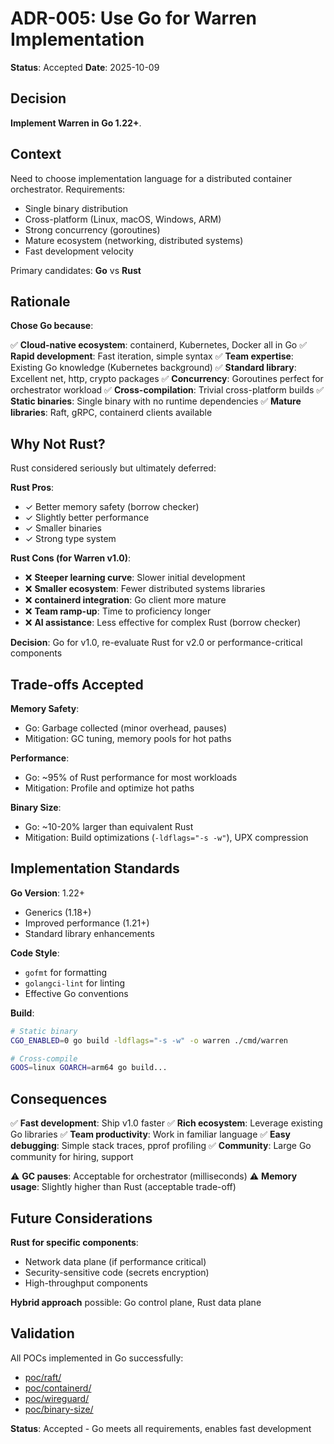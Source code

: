 # ADR-005: Use Go for Warren Implementation

**Status**: Accepted
**Date**: 2025-10-09

## Decision

**Implement Warren in Go 1.22+**.

## Context

Need to choose implementation language for a distributed container orchestrator. Requirements:
- Single binary distribution
- Cross-platform (Linux, macOS, Windows, ARM)
- Strong concurrency (goroutines)
- Mature ecosystem (networking, distributed systems)
- Fast development velocity

Primary candidates: **Go** vs **Rust**

## Rationale

**Chose Go because**:

✅ **Cloud-native ecosystem**: containerd, Kubernetes, Docker all in Go
✅ **Rapid development**: Fast iteration, simple syntax
✅ **Team expertise**: Existing Go knowledge (Kubernetes background)
✅ **Standard library**: Excellent net, http, crypto packages
✅ **Concurrency**: Goroutines perfect for orchestrator workload
✅ **Cross-compilation**: Trivial cross-platform builds
✅ **Static binaries**: Single binary with no runtime dependencies
✅ **Mature libraries**: Raft, gRPC, containerd clients available

## Why Not Rust?

Rust considered seriously but ultimately deferred:

**Rust Pros**:
- ✓ Better memory safety (borrow checker)
- ✓ Slightly better performance
- ✓ Smaller binaries
- ✓ Strong type system

**Rust Cons (for Warren v1.0)**:
- ❌ **Steeper learning curve**: Slower initial development
- ❌ **Smaller ecosystem**: Fewer distributed systems libraries
- ❌ **containerd integration**: Go client more mature
- ❌ **Team ramp-up**: Time to proficiency longer
- ❌ **AI assistance**: Less effective for complex Rust (borrow checker)

**Decision**: Go for v1.0, re-evaluate Rust for v2.0 or performance-critical components

## Trade-offs Accepted

**Memory Safety**:
- Go: Garbage collected (minor overhead, pauses)
- Mitigation: GC tuning, memory pools for hot paths

**Performance**:
- Go: ~95% of Rust performance for most workloads
- Mitigation: Profile and optimize hot paths

**Binary Size**:
- Go: ~10-20% larger than equivalent Rust
- Mitigation: Build optimizations (`-ldflags="-s -w"`), UPX compression

## Implementation Standards

**Go Version**: 1.22+
- Generics (1.18+)
- Improved performance (1.21+)
- Standard library enhancements

**Code Style**:
- `gofmt` for formatting
- `golangci-lint` for linting
- Effective Go conventions

**Build**:
```bash
# Static binary
CGO_ENABLED=0 go build -ldflags="-s -w" -o warren ./cmd/warren

# Cross-compile
GOOS=linux GOARCH=arm64 go build...
```

## Consequences

✅ **Fast development**: Ship v1.0 faster
✅ **Rich ecosystem**: Leverage existing Go libraries
✅ **Team productivity**: Work in familiar language
✅ **Easy debugging**: Simple stack traces, pprof profiling
✅ **Community**: Large Go community for hiring, support

⚠️ **GC pauses**: Acceptable for orchestrator (milliseconds)
⚠️ **Memory usage**: Slightly higher than Rust (acceptable trade-off)

## Future Considerations

**Rust for specific components**:
- Network data plane (if performance critical)
- Security-sensitive code (secrets encryption)
- High-throughput components

**Hybrid approach** possible: Go control plane, Rust data plane

## Validation

All POCs implemented in Go successfully:
- [poc/raft/](../../poc/raft/)
- [poc/containerd/](../../poc/containerd/)
- [poc/wireguard/](../../poc/wireguard/)
- [poc/binary-size/](../../poc/binary-size/)

**Status**: Accepted - Go meets all requirements, enables fast development
